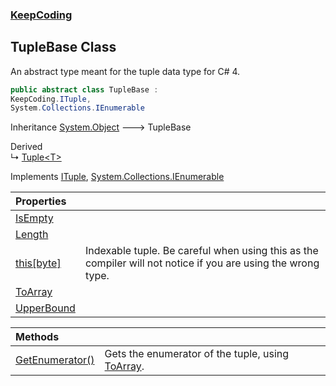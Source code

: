 ### [KeepCoding](KeepCoding.md 'KeepCoding')
## TupleBase Class
An abstract type meant for the tuple data type for C# 4.  
```csharp
public abstract class TupleBase :
KeepCoding.ITuple,
System.Collections.IEnumerable
```

Inheritance [System.Object](https://docs.microsoft.com/en-us/dotnet/api/System.Object 'System.Object') &#129106; TupleBase  

Derived  
&#8627; [Tuple&lt;T&gt;](KeepCoding_Tuple_T_.md 'KeepCoding.Tuple&lt;T&gt;')  

Implements [ITuple](KeepCoding_ITuple.md 'KeepCoding.ITuple'), [System.Collections.IEnumerable](https://docs.microsoft.com/en-us/dotnet/api/System.Collections.IEnumerable 'System.Collections.IEnumerable')  

| Properties | |
| :--- | :--- |
| [IsEmpty](KeepCoding_TupleBase_IsEmpty.md 'KeepCoding.TupleBase.IsEmpty') |  |
| [Length](KeepCoding_TupleBase_Length.md 'KeepCoding.TupleBase.Length') |  |
| [this[byte]](KeepCoding_TupleBase_this_byte_.md 'KeepCoding.TupleBase.this[byte]') | Indexable tuple. Be careful when using this as the compiler will not notice if you are using the wrong type.<br/> |
| [ToArray](KeepCoding_TupleBase_ToArray.md 'KeepCoding.TupleBase.ToArray') |  |
| [UpperBound](KeepCoding_TupleBase_UpperBound.md 'KeepCoding.TupleBase.UpperBound') |  |

| Methods | |
| :--- | :--- |
| [GetEnumerator()](KeepCoding_TupleBase_GetEnumerator().md 'KeepCoding.TupleBase.GetEnumerator()') | Gets the enumerator of the tuple, using [ToArray](KeepCoding_TupleBase_ToArray.md 'KeepCoding.TupleBase.ToArray').<br/> |
